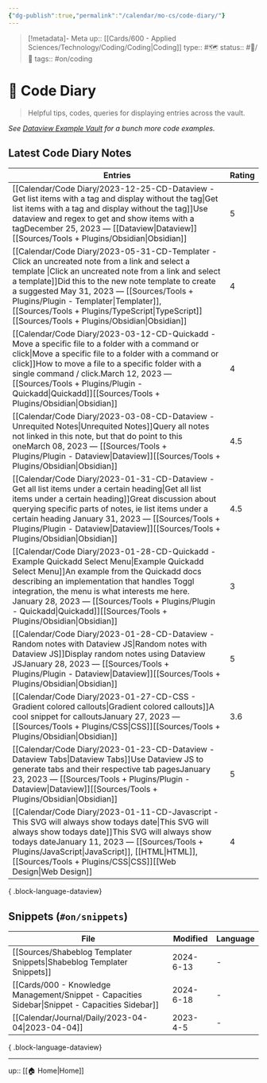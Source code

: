 ```yaml
---
{"dg-publish":true,"permalink":"/calendar/mo-cs/code-diary/"}
---
```


> [!metadata]- Meta
> up:: [[Cards/600 - Applied Sciences/Technology/Coding/Coding\|Coding]]
> type:: #🗺 
> status:: #📝/🌿 
> tags:: #on/coding

# 🧪 Code Diary
> Helpful tips, codes, queries for displaying entries across the vault.

*See [Dataview Example Vault](https://s-blu.github.io/obsidian_dataview_example_vault/) for a bunch more code examples.*

## Latest Code Diary Notes

| Entries                                                                                                                                                                                                                                                                                                                                                                                                                                                                                                                             | Rating |
| ----------------------------------------------------------------------------------------------------------------------------------------------------------------------------------------------------------------------------------------------------------------------------------------------------------------------------------------------------------------------------------------------------------------------------------------------------------------------------------------------------------------------------------- | ------ |
| [[Calendar/Code Diary/2023-12-25-CD-Dataview - Get list items with a tag and display without the tag\|Get list items with a tag and display without the tag]]<span class='summary'>Use dataview and regex to get and show items with a tag</span><span class='block'>December 25, 2023</span> — <span class='block'>[[Dataview\|Dataview]]</span><span class='block'>[[Sources/Tools + Plugins/Obsidian\|Obsidian]]</span>                                                                                                    | 5      |
| [[Calendar/Code Diary/2023-05-31-CD-Templater - Click an uncreated note from a link and select a template \|Click an uncreated note from a link and select a template]]<span class='summary'>Did this to the new note template to create a suggested </span><span class='block'>May 31, 2023</span> — <span class='block'>[[Sources/Tools + Plugins/Plugin - Templater\|Templater]], [[Sources/Tools + Plugins/TypeScript\|TypeScript]]</span><span class='block'>[[Sources/Tools + Plugins/Obsidian\|Obsidian]]</span> | 4      |
| [[Calendar/Code Diary/2023-03-12-CD-Quickadd - Move a specific file to a folder with a command or click\|Move a specific file to a folder with a command or click]]<span class='summary'>How to move a file to a specific folder with a single command / click.</span><span class='block'>March 12, 2023</span> — <span class='block'>[[Sources/Tools + Plugins/Plugin - Quickadd\|Quickadd]]</span><span class='block'>[[Sources/Tools + Plugins/Obsidian\|Obsidian]]</span>                                              | 4      |
| [[Calendar/Code Diary/2023-03-08-CD-Dataview - Unrequited Notes\|Unrequited Notes]]<span class='summary'>Query all notes not linked in this note, but that do point to this one</span><span class='block'>March 08, 2023</span> — <span class='block'>[[Sources/Tools + Plugins/Plugin - Dataview\|Dataview]]</span><span class='block'>[[Sources/Tools + Plugins/Obsidian\|Obsidian]]</span>                                                                                                                              | 4.5    |
| [[Calendar/Code Diary/2023-01-31-CD-Dataview - Get all list items under a certain heading\|Get all list items under a certain heading]]<span class='summary'>Great discussion about querying specific parts of notes, ie list items under a certain heading </span><span class='block'>January 31, 2023</span> — <span class='block'>[[Sources/Tools + Plugins/Plugin - Dataview\|Dataview]]</span><span class='block'>[[Sources/Tools + Plugins/Obsidian\|Obsidian]]</span>                                               | 4.5    |
| [[Calendar/Code Diary/2023-01-28-CD-Quickadd - Example Quickadd Select Menu\|Example Quickadd Select Menu]]<span class='summary'>An example from the Quickadd docs describing an implementation that handles Toggl integration, the menu is what interests me here. </span><span class='block'>January 28, 2023</span> — <span class='block'>[[Sources/Tools + Plugins/Plugin - Quickadd\|Quickadd]]</span><span class='block'>[[Sources/Tools + Plugins/Obsidian\|Obsidian]]</span>                                       | 3      |
| [[Calendar/Code Diary/2023-01-28-CD-Dataview - Random notes with Dataview JS\|Random notes with Dataview JS]]<span class='summary'>Display random notes using Dataview JS</span><span class='block'>January 28, 2023</span> — <span class='block'>[[Sources/Tools + Plugins/Plugin - Dataview\|Dataview]]</span><span class='block'>[[Sources/Tools + Plugins/Obsidian\|Obsidian]]</span>                                                                                                                                  | 5      |
| [[Calendar/Code Diary/2023-01-27-CD-CSS - Gradient colored callouts\|Gradient colored callouts]]<span class='summary'>A cool snippet for callouts</span><span class='block'>January 27, 2023</span> — <span class='block'>[[Sources/Tools + Plugins/CSS\|CSS]]</span><span class='block'>[[Sources/Tools + Plugins/Obsidian\|Obsidian]]</span>                                                                                                                                                                             | 3.6    |
| [[Calendar/Code Diary/2023-01-23-CD-Dataview - Dataview Tabs\|Dataview Tabs]]<span class='summary'>Use Dataview JS to generate tabs and their respective tab pages</span><span class='block'>January 23, 2023</span> — <span class='block'>[[Sources/Tools + Plugins/Plugin - Dataview\|Dataview]]</span><span class='block'>[[Sources/Tools + Plugins/Obsidian\|Obsidian]]</span>                                                                                                                                         | 5      |
| [[Calendar/Code Diary/2023-01-11-CD-Javascript - This SVG will always show todays date\|This SVG will always show todays date]]<span class='summary'>This SVG will always show todays date</span><span class='block'>January 11, 2023</span> — <span class='block'>[[Sources/Tools + Plugins/JavaScript\|JavaScript]], [[HTML\|HTML]], [[Sources/Tools + Plugins/CSS\|CSS]]</span><span class='block'>[[Web Design\|Web Design]]</span>                                                                                    | 4      |

{ .block-language-dataview}

## Snippets (`#on/snippets`)

| File                                                                                               | Modified  | Language |
| -------------------------------------------------------------------------------------------------- | --------- | -------- |
| [[Sources/Shabeblog Templater Snippets\|Shabeblog Templater Snippets]]                          | 2024-6-13 | \-       |
| [[Cards/000 - Knowledge Management/Snippet - Capacities Sidebar\|Snippet - Capacities Sidebar]] | 2024-6-18 | \-       |
| [[Calendar/Journal/Daily/2023-04-04\|2023-04-04]]                                               | 2023-4-5  | \-       |

{ .block-language-dataview}




---
up:: [[🏠 Home\|Home]]



